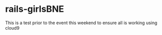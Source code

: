 # rails-girlsBNE
This is a test prior to the event this weekend to ensure all is working using cloud9
